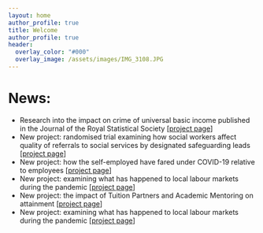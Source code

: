 ```yaml
---
layout: home
author_profile: true
title: Welcome
author_profile: true
header:
  overlay_color: "#000"
  overlay_image: /assets/images/IMG_3108.JPG
---
```

# News:
- Research into the impact on crime of universal basic income published in the Journal of the Royal Statistical Society [[project page](the-effect-of-basic-income-on-crime)]
- New project: randomised trial examining how social workers affect quality of referrals to social services by designated safeguarding leads [[project page](supervision-of-DSL-in-primary-schools)]
- New project: how the self-employed have fared under COVID-19 relative to employees [[project page](impact-of-covid19-on-self-employment)]
- New project: examining what has happened to local labour markets during the pandemic [[project page](local-labour-markets-during-the-pandemic)]
- New project: the impact of Tuition Partners and Academic Mentoring on attainment [[project page](evaluation-of-national-tuition-partners)]
- New project: examining what has happened to local labour markets during the pandemic [[project page](covid-19-and-the-creative-workforce)]
